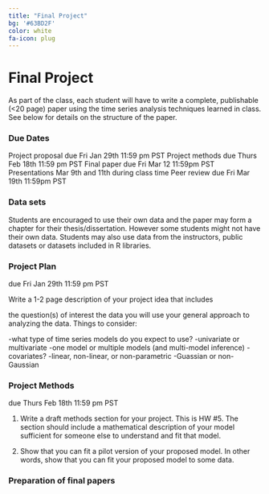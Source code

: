 ```yaml
---
title: "Final Project"
bg: '#63BD2F'
color: white
fa-icon: plug
---
```

# Final Project

As part of the class, each student will have to write a complete, publishable (<20 page) paper using the time series analysis techniques learned in class. See below for details on the structure of the paper.
 
 ### Due Dates
Project proposal due Fri Jan 29th 11:59 pm PST
Project methods due Thurs Feb 18th 11:59 pm PST
Final paper due Fri Mar 12 11:59pm PST
Presentations Mar 9th and 11th during class time
Peer review due Fri Mar 19th 11:59pm PST

### Data sets

Students are encouraged to use their own data and the paper may form a chapter for their thesis/dissertation. However some students might not have their own data. Students may also use data from the instructors, public datasets or datasets included in R libraries.

### Project Plan
due Fri Jan 29th 11:59 pm PST

Write a 1-2 page description of your project idea that includes

the question(s) of interest
the data you will use
your general approach to analyzing the data.
Things to consider:

-what type of time series models do you expect to use?
-univariate or multivariate
-one model or multiple models (and multi-model inference)
-covariates?
-linear, non-linear, or non-parametric
-Guassian or non-Gaussian

### Project Methods

due Thurs Feb 18th 11:59 pm PST

1. Write a draft methods section for your project. This is HW #5. The section should include a mathematical description of your model sufficient for someone else to understand and fit that model.

2. Show that you can fit a pilot version of your proposed model. In other words, show that you can fit your proposed model to some data.

### Preparation of final papers
